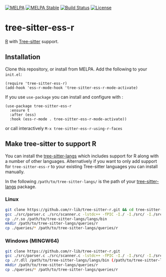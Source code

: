 [![MELPA](https://melpa.org/packages/tree-sitter-ess-r-badge.svg)](https://melpa.org/#/tree-sitter-ess-r)
[![MELPA Stable](https://stable.melpa.org/packages/tree-sitter-ess-r-badge.svg)](https://stable.melpa.org/#/tree-sitter-ess-r)
[![Build Status](https://github.com/ShuguangSun/tree-sitter-ess-r/actions/workflows/ci.yml/badge.svg)](https://github.com/ShuguangSun/tree-sitter-ess-r/actions)
[![License](http://img.shields.io/:license-gpl3-blue.svg)](http://www.gnu.org/licenses/gpl-3.0.html)


# tree-sitter-ess-r

[R](https://r-project.org) with [Tree-sitter](https://tree-sitter.github.io/tree-sitter/) support.

## Installation

Clone this repository, or install from MELPA. Add the following to your `init.el`:

``` elisp
(require 'tree-sitter-ess-r)
(add-hook 'ess-r-mode-hook 'tree-sitter-ess-r-mode-activate)
```

If you use `use-package` you can install and configure with :

``` elisp
(use-package tree-sitter-ess-r
  :ensure t
  :after (ess)
  :hook (ess-r-mode . tree-sitter-ess-r-mode-activate))
```

or call interactively `M-x tree-sitter-ess-r-using-r-faces`

## Make tree-sitter to support R

You can install the [tree-sitter-langs](https://github.com/emacs-tree-sitter/tree-sitter-langs) which includes support
for R along with a number of other languages. Alternatively if you want to only add support for `tree-sitter-ess-r` to
your existing Tree-sitter languages you can install manually.

In the following `/path/to/tree-sitter-langs/` is the path of your
[tree-sitter-langs](https://github.com/emacs-tree-sitter/tree-sitter-langs) package.

### Linux

``` bash
git clone https://github.com/r-lib/tree-sitter-r.git && cd tree-sitter-r
gcc ./src/parser.c ./src/scanner.c -lstdc++ -fPIC -I./ -I./src/ -I./src/tree_sitter --shared -o r.so
cp ./r.so /path/to/tree-sitter-langs/langs/bin
mkdir /path/to/tree-sitter-langs/queries/r
cp ./queries/* /path/to/tree-sitter-langs/queries/r
```

### Windows (MINGW64)

``` bash
git clone https://github.com/r-lib/tree-sitter-r.git
gcc ./src/parser.c ./src/scanner.c -lstdc++ -fPIC -I./ -I./src/ -I./src/tree_sitter --shared -o r.dll
cp ./r.dll /path/to/tree-sitter-langs/langs/bin (/path/to/tree-sitter-langs/ is path of your tree-sitter-langs package)
mkdir /path/to/tree-sitter-langs/queries/r
cp ./queries/* /path/to/tree-sitter-langs/queries/r
```
